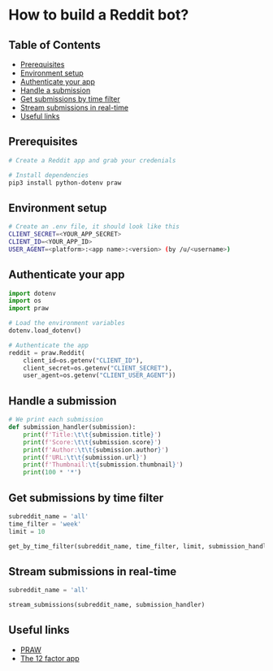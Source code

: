 # How to build a Reddit bot?

<!-- START doctoc generated TOC please keep comment here to allow auto update -->
<!-- DON'T EDIT THIS SECTION, INSTEAD RE-RUN doctoc TO UPDATE -->

## Table of Contents

- [Prerequisites](#prerequisites)
- [Environment setup](#environment-setup)
- [Authenticate your app](#authenticate-your-app)
- [Handle a submission](#handle-a-submission)
- [Get submissions by time filter](#get-submissions-by-time-filter)
- [Stream submissions in real-time](#stream-submissions-in-real-time)
- [Useful links](#useful-links)

<!-- END doctoc generated TOC please keep comment here to allow auto update -->

## Prerequisites

```bash
# Create a Reddit app and grab your credenials

# Install dependencies
pip3 install python-dotenv praw
```

## Environment setup

```bash
# Create an .env file, it should look like this
CLIENT_SECRET=<YOUR_APP_SECRET>
CLIENT_ID=<YOUR_APP_ID>
USER_AGENT=<platform>:<app name>:<version> (by /u/<username>)
```

## Authenticate your app

```python
import dotenv
import os
import praw

# Load the environment variables
dotenv.load_dotenv()

# Authenticate the app
reddit = praw.Reddit(
    client_id=os.getenv("CLIENT_ID"),
    client_secret=os.getenv("CLIENT_SECRET"),
    user_agent=os.getenv("CLIENT_USER_AGENT"))
```

## Handle a submission

```python
# We print each submission
def submission_handler(submission):
    print(f'Title:\t\t{submission.title}')
    print(f'Score:\t\t{submission.score}')
    print(f'Author:\t\t{submission.author}')
    print(f'URL:\t\t{submission.url}')
    print(f'Thumbnail:\t{submission.thumbnail}')
    print(100 * '*')
```

## Get submissions by time filter

```python
subreddit_name = 'all'
time_filter = 'week'
limit = 10

get_by_time_filter(subreddit_name, time_filter, limit, submission_handler)
```

## Stream submissions in real-time

```python
subreddit_name = 'all'

stream_submissions(subreddit_name, submission_handler)
```

## Useful links

- [PRAW](https://praw.readthedocs.io/en/latest/)
- [The 12 factor app](https://12factor.net/)
